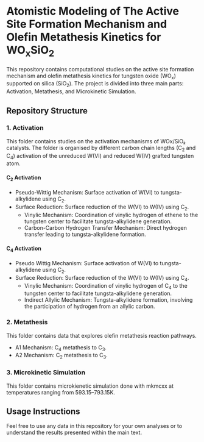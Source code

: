 # Atomistic Modeling of The Active Site Formation Mechanism and Olefin Metathesis Kinetics for WO<sub>x</sub>SiO<sub>2</sub>

This repository contains computational studies on the active site formation mechanism and olefin metathesis kinetics for tungsten oxide (WO<sub>x</sub>) supported on silica (SiO<sub>2</sub>). The project is divided into three main parts: Activation, Metathesis, and Microkinetic Simulation.

## **Repository Structure**
### 1. Activation
This folder contains studies on the activation mechanisms of WOx/SiO₂ catalysts. The folder is organised by different carbon chain lengths (C<sub>2</sub> and C<sub>4</sub>) activation of the unreduced W(VI) and reduced W(IV) grafted tungsten atom.

#### C<sub>2</sub> Activation
+ Pseudo-Wittig Mechanism: Surface activation of W(VI) to tungsta-alkylidene using C<sub>2</sub>.
+ Surface Reduction: Surface reduction of the W(VI) to W(IV) using C<sub>2</sub>.
  - Vinylic Mechanism: Coordination of vinylic hydrogen of ethene to the tungsten center to facilitate tungsta-alkylidene generation.
  - Carbon-Carbon Hydrogen Transfer Mechanism: Direct hydrogen transfer leading to tungsta-alkylidene formation.

#### C<sub>4</sub> Activation
+ Pseudo Wittig Mechanism: Surface activation of W(VI) to tungsta-alkylidene using C<sub>2</sub>.
+ Surface Reduction: Surface reduction of the W(VI) to W(IV) using C<sub>4</sub>.
  + Vinylic Mechanism: Coordination of vinylic hydrogen of C<sub>4</sub> to the tungsten center to facilitate tungsta-alkylidene generation.
  + Indirect Allylic Mechanism: Tungsta-alkylidene formation, involving the participation of hydrogen from  an allylic carbon.

### 2. Metathesis
This folder contains data that explores olefin metathesis reaction pathways.
+ A1 Mechanism: C<sub>4</sub> metathesis to C<sub>3</sub>.
+ A2 Mechanism: C<sub>2</sub> metathesis to C<sub>3</sub>.

### 3. Microkinetic Simulation
This folder contains microkienetic simulation done with mkmcxx at temperatures ranging from 593.15–793.15K.


## Usage Instructions
Feel free to use any data in this repository for your own analyses or to understand the results presented within the main text.
